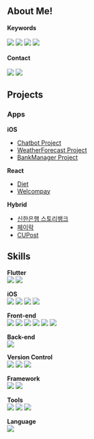 ## About Me!
**Keywords**<br><br>
<img src="https://img.shields.io/badge/iOS개발-FF0000?style=flat&logo=Apache Spark&logoColor=white"/>
<img src="https://img.shields.io/badge/Flutter 개발-FF0000?style=flat&logo=Apache Spark&logoColor=white"/>
<img src="https://img.shields.io/badge/협업능력탑재-FF0000?style=flat&logo=Apache Spark&logoColor=white"/> 
<img src="https://img.shields.io/badge/프론트엔드경험-FF0000?style=flat&logo=Apache Spark&logoColor=white"/>
<br><br>
**Contact**<br><br>
<a href=""><img src="https://img.shields.io/badge/anagma@naver.com-EE672F?style=flat-square&logo=mail.com&logoColor=white"/></a>
<a href="https://erratic-devourer-025.notion.site/Programming-94b9e00cbc38415a813d92e3027ac816?pvs=4" taget="_blank"><img src="https://img.shields.io/badge/Skill Note-000000?style=flat-square&logo=Notion&logoColor=white"/></a>

## Projects
### Apps
**iOS**
- [Chatbot Project](https://github.com/JEON-Sungsu/ios-chat-bot) <br>
- [WeatherForecast Project](https://github.com/Remaked-Swain/ios-weather-forecast) <br>
- [BankManager Project](https://github.com/newJunsung/ios-bank-manager)<br>


**React**
- [Diet](https://github.com/JEON-Sungsu/JEON-Sungsu/blob/master/React/Diet.md)<br>
- [Welcompay](https://github.com/JEON-Sungsu/JEON-Sungsu/blob/master/React/Welcom.md)<br>

**Hybrid**
- [신한은행 스토리뱅크](https://github.com/JEON-Sungsu/JEON-Sungsu/blob/master/Hybrid/Shinhan.md)<br>
- [페이락](https://github.com/JEON-Sungsu/JEON-Sungsu/blob/master/Hybrid/Payrok.md)<br>
- [CUPost](https://github.com/JEON-Sungsu/JEON-Sungsu/blob/master/Hybrid/CUPost.md)<br>
## Skills

**Flutter**<br>
<img src="https://img.shields.io/badge/Flutter-02569B?style=flat-square&logo=Flutter&logoColor=white"/>
<img src="https://img.shields.io/badge/Dart-0175C2?style=flat-square&logo=Dart&logoColor=white"/>

**iOS**<br>
<img src="https://img.shields.io/badge/Apple-000000?style=flat-square&logo=Apple&logoColor=white"/>
<img src="https://img.shields.io/badge/Swift-F05138?style=flat-square&logo=Swift&logoColor=white"/>
<img src="https://img.shields.io/badge/UIkit-2396F3?style=flat-square&logo=UIkit&logoColor=white"/>
<img src="https://img.shields.io/badge/SwiftUI-003DFF?style=flat-square&logo=Swift&logoColor=white"/>

**Front-end**<br>
<img src="https://img.shields.io/badge/HTML5-E34F26?style=flat-square&logo=HTML5&logoColor=white"/>
<img src="https://img.shields.io/badge/CSS3-1572B6?style=flat-square&logo=CSS3&logoColor=white"/>
<img src="https://img.shields.io/badge/JavaScript-F7DF1E?style=flat-square&logo=JavaScript&logoColor=white"/>
<img src="https://img.shields.io/badge/jQuery-0769AD?style=flat-square&logo=jQuery&logoColor=white"/>
<img src="https://img.shields.io/badge/Ajax-8A2BE2?style=flat-square"/>
<img src="https://img.shields.io/badge/React-61DAFB?style=flat-square&logo=React&logoColor=white"/>

**Back-end**<br>
<img src="https://img.shields.io/badge/Firebase-FFCA28?style=flat-square&logo=Firebase&logoColor=white"/>

**Version Control**<br>
<img src="https://img.shields.io/badge/Git-F05032?style=flat-square&logo=Git&logoColor=white"/>
<img src="https://img.shields.io/badge/Github-181717?style=flat-square&logo=Github&logoColor=white"/>
<img src="https://img.shields.io/badge/Sourcetree-0052CC?style=flat-square&logo=Sourcetree&logoColor=white"/>

**Framework**<br>
<img src="https://img.shields.io/badge/RXSwift-1A285F?style=flat-square&logo=Swift&logoColor=white"/>
<img src="https://img.shields.io/badge/Bootstrap-7952B3?style=flat-square&logo=Bootstrap&logoColor=white"/>

**Tools**<br>
<img src="https://img.shields.io/badge/Slack-4a154B?style=flat-square&logo=Slack&logoColor=white"/>
<img src="https://img.shields.io/badge/Figma-F24E1E?style=flat-square&logo=Figma&logoColor=white"/>
<img src="https://img.shields.io/badge/Discord-5865F2?style=flat-square&logo=Discord&logoColor=white"/>

**Language**<br>
<img src="https://img.shields.io/badge/English-영어영문학전공-099DFD?style=flat-square"/>
